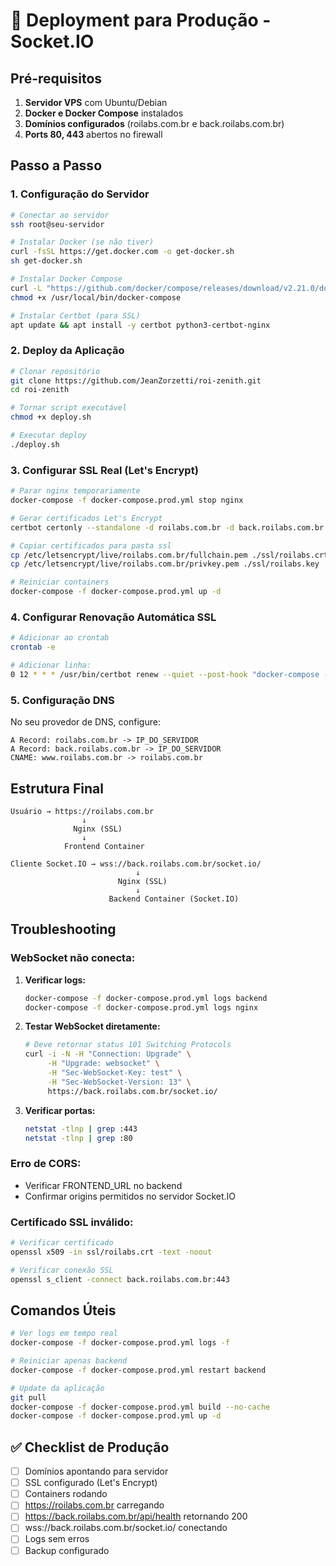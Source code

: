 # 🚀 Deployment para Produção - Socket.IO

## Pré-requisitos

1. **Servidor VPS** com Ubuntu/Debian
2. **Docker e Docker Compose** instalados
3. **Domínios configurados** (roilabs.com.br e back.roilabs.com.br)
4. **Ports 80, 443** abertos no firewall

## Passo a Passo

### 1. Configuração do Servidor

```bash
# Conectar ao servidor
ssh root@seu-servidor

# Instalar Docker (se não tiver)
curl -fsSL https://get.docker.com -o get-docker.sh
sh get-docker.sh

# Instalar Docker Compose
curl -L "https://github.com/docker/compose/releases/download/v2.21.0/docker-compose-$(uname -s)-$(uname -m)" -o /usr/local/bin/docker-compose
chmod +x /usr/local/bin/docker-compose

# Instalar Certbot (para SSL)
apt update && apt install -y certbot python3-certbot-nginx
```

### 2. Deploy da Aplicação

```bash
# Clonar repositório
git clone https://github.com/JeanZorzetti/roi-zenith.git
cd roi-zenith

# Tornar script executável
chmod +x deploy.sh

# Executar deploy
./deploy.sh
```

### 3. Configurar SSL Real (Let's Encrypt)

```bash
# Parar nginx temporariamente
docker-compose -f docker-compose.prod.yml stop nginx

# Gerar certificados Let's Encrypt
certbot certonly --standalone -d roilabs.com.br -d back.roilabs.com.br

# Copiar certificados para pasta ssl
cp /etc/letsencrypt/live/roilabs.com.br/fullchain.pem ./ssl/roilabs.crt
cp /etc/letsencrypt/live/roilabs.com.br/privkey.pem ./ssl/roilabs.key

# Reiniciar containers
docker-compose -f docker-compose.prod.yml up -d
```

### 4. Configurar Renovação Automática SSL

```bash
# Adicionar ao crontab
crontab -e

# Adicionar linha:
0 12 * * * /usr/bin/certbot renew --quiet --post-hook "docker-compose -f /path/to/roi-zenith/docker-compose.prod.yml restart nginx"
```

### 5. Configuração DNS

No seu provedor de DNS, configure:

```
A Record: roilabs.com.br -> IP_DO_SERVIDOR
A Record: back.roilabs.com.br -> IP_DO_SERVIDOR
CNAME: www.roilabs.com.br -> roilabs.com.br
```

## Estrutura Final

```
Usuário → https://roilabs.com.br
                ↓
              Nginx (SSL)
                ↓
            Frontend Container

Cliente Socket.IO → wss://back.roilabs.com.br/socket.io/
                            ↓
                        Nginx (SSL)
                            ↓
                      Backend Container (Socket.IO)
```

## Troubleshooting

### WebSocket não conecta:

1. **Verificar logs:**
   ```bash
   docker-compose -f docker-compose.prod.yml logs backend
   docker-compose -f docker-compose.prod.yml logs nginx
   ```

2. **Testar WebSocket diretamente:**
   ```bash
   # Deve retornar status 101 Switching Protocols
   curl -i -N -H "Connection: Upgrade" \
        -H "Upgrade: websocket" \
        -H "Sec-WebSocket-Key: test" \
        -H "Sec-WebSocket-Version: 13" \
        https://back.roilabs.com.br/socket.io/
   ```

3. **Verificar portas:**
   ```bash
   netstat -tlnp | grep :443
   netstat -tlnp | grep :80
   ```

### Erro de CORS:

- Verificar FRONTEND_URL no backend
- Confirmar origins permitidos no servidor Socket.IO

### Certificado SSL inválido:

```bash
# Verificar certificado
openssl x509 -in ssl/roilabs.crt -text -noout

# Verificar conexão SSL
openssl s_client -connect back.roilabs.com.br:443
```

## Comandos Úteis

```bash
# Ver logs em tempo real
docker-compose -f docker-compose.prod.yml logs -f

# Reiniciar apenas backend
docker-compose -f docker-compose.prod.yml restart backend

# Update da aplicação
git pull
docker-compose -f docker-compose.prod.yml build --no-cache
docker-compose -f docker-compose.prod.yml up -d
```

## ✅ Checklist de Produção

- [ ] Domínios apontando para servidor
- [ ] SSL configurado (Let's Encrypt)
- [ ] Containers rodando
- [ ] https://roilabs.com.br carregando
- [ ] https://back.roilabs.com.br/api/health retornando 200
- [ ] wss://back.roilabs.com.br/socket.io/ conectando
- [ ] Logs sem erros
- [ ] Backup configurado